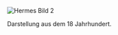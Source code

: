 ![Hermes Bild 2](https://cdn.noim.io/school/hermes/Sanssouci_Merkur_01.jpg)

Darstellung aus dem 18 Jahrhundert.
